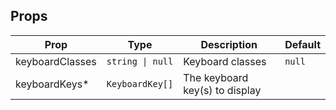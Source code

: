 <!-- This file is automatically generated, do not edit manually. -->

## Props

| Prop | Type | Description | Default |
| ---- | ---- | ----------- | ------- |
| keyboardClasses | `string \| null` | Keyboard classes | `null` |
| keyboardKeys* | `KeyboardKey[]` | The keyboard key(s) to display |  |

